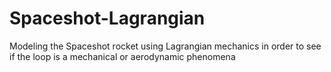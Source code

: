 # Spaceshot-Lagrangian
Modeling the Spaceshot rocket using Lagrangian mechanics in order to see if the loop is a mechanical or aerodynamic phenomena


